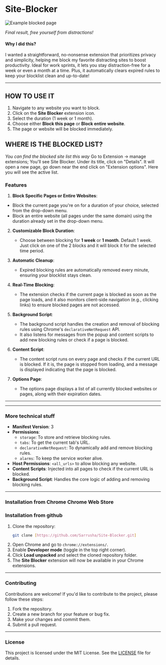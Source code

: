 # Site-Blocker

![Example blocked page](https://github.com/user-attachments/assets/316f0d0c-28df-4327-9db9-a4b55b7dabc3)  

*Final result, free yourself from distractions!*

#### Why I did this?
I wanted a straightforward, no-nonsense extension that prioritizes privacy and simplicity, helping me block my favorite distracting sites to boost productivity. Ideal for work sprints, it lets you stay distraction-free for a week or even a month at a time.
Plus, it automatically clears expired rules to keep your blocklist clean and up-to-date!

---

## **HOW TO USE IT**

1. Navigate to any website you want to block.
2. Click on the **Site Blocker** extension icon.
3. Select the duration (1 week or 1 month).
4. Choose either **Block this page** or **Block entire website**.
5. The page or website will be blocked immediately.

## WHERE IS THE BLOCKED LIST?
*You can find the blocked site list this way*
Go to Extension -> manage extensions;
You'll see Site Blocker. Under its title, click on "Details". It will open a new page, go down near the end click on "Extension options". Here you will see the active list.

### **Features**

1. **Block Specific Pages or Entire Websites**:
  - Block the current page you're on for a duration of your choice, selected from the drop-down menu.
  - Block an entire website (all pages under the same domain) using the duration already set in the drop-down menu.

2. **Customizable Block Duration**:
   - Choose between blocking for **1 week** or **1 month**. Default 1 week. Just click on one of the 2 blocks and it will block it for the selected time period.

3. **Automatic Cleanup**:
   - Expired blocking rules are automatically removed every minute, ensuring your blocklist stays clean.

4. **Real-Time Blocking**:
   - The extension checks if the current page is blocked as soon as the page loads, and it also monitors client-side navigation (e.g., clicking links) to ensure blocked pages are not accessed.

2. **Background Script**:
   - The background script handles the creation and removal of blocking rules using Chrome's `declarativeNetRequest` API.
   - It also listens for messages from the popup and content scripts to add new blocking rules or check if a page is blocked.

3. **Content Script**:
   - The content script runs on every page and checks if the current URL is blocked. If it is, the page is stopped from loading, and a message is displayed indicating that the page is blocked.

4. **Options Page**:
   - The options page displays a list of all currently blocked websites or pages, along with their expiration dates.



---




---

### **More technical stuff**

- **Manifest Version**: 3
- **Permissions**:
  - `storage`: To store and retrieve blocking rules.
  - `tabs`: To get the current tab's URL.
  - `declarativeNetRequest`: To dynamically add and remove blocking rules.
  - `alarms`: To keep the service worker alive.
- **Host Permissions**: `<all_urls>` to allow blocking any website.
- **Content Scripts**: Injected into all pages to check if the current URL is blocked.
- **Background Script**: Handles the core logic of adding and removing blocking rules.

---
### **Installation from Chrome Chrome Web Store**


### **Installation from github** 

1. Clone the repository:
   ```bash
   git clone [https://github.com/Sarrusha/Site-Blocker.git]
   ```
2. Open Chrome and go to `chrome://extensions/`.
3. Enable **Developer mode** (toggle in the top right corner).
4. Click **Load unpacked** and select the cloned repository folder.
5. The **Site Blocker** extension will now be available in your Chrome extensions.

---


### **Contributing**

Contributions are welcome! If you'd like to contribute to the project, please follow these steps:

1. Fork the repository.
2. Create a new branch for your feature or bug fix.
3. Make your changes and commit them.
4. Submit a pull request.

---

### **License**

This project is licensed under the MIT License. See the [LICENSE](LICENSE) file for details.
